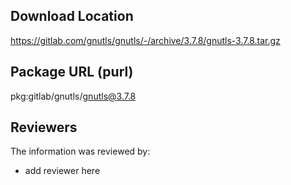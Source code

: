 ## Download Location

https://gitlab.com/gnutls/gnutls/-/archive/3.7.8/gnutls-3.7.8.tar.gz

## Package URL (purl)

pkg:gitlab/gnutls/gnutls@3.7.8

## Reviewers

The information was reviewed by:

* add reviewer here
